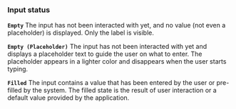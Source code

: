 ### Input status

**`Empty`** The input has not been interacted with yet, and no value (not even a placeholder) is displayed. Only the label is visible.

**`Empty (Placeholder)`** The input has not been interacted with yet and displays a placeholder text to guide the user on what to enter. The placeholder appears in a lighter color and disappears when the user starts typing.

**`Filled`** The input contains a value that has been entered by the user or pre-filled by the system. The filled state is the result of user interaction or a default value provided by the application.